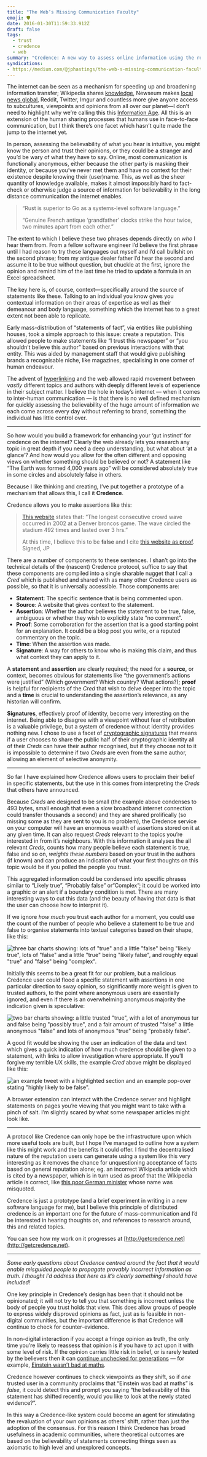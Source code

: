 ```yaml
---
title: "The Web’s Missing Communication Faculty"
emoji: 🛡️
date: 2016-01-30T11:59:33.912Z
draft: false
tags:
  - trust
  - credence
  - web
summary: "Credence: A new way to assess online information using the reputation and context of those who consume it."
syndications:
- https://medium.com/@jphastings/the-web-s-missing-communication-faculty-e2f910b908fa
---
```


The internet can be seen as a mechanism for speeding up and broadening information transfer; Wikipedia shares [knowledge](https://en.wikipedia.org/wiki/User:Alan_Liefting/Essays/The_sum_of_all_human_knowledge), Newseum makes [local news global](https://web.archive.org/web/20160202062258/http://www.newseum.org/todaysfrontpages/), Reddit, Twitter, Imgur and countless more give anyone access to subcultures, viewpoints and opinions from all over our planet—I don’t need to highlight why we’re calling this this [Information Age](https://web.archive.org/web/20151004040741/http://www.sciencemuseum.org.uk/educators/plan_and_book_a_visit/things_to_do/galleries/information_age.aspx). All this is an extension of the human sharing processes that humans use in face-to-face communication, but I think there’s one facet which hasn’t quite made the jump to the internet yet.

In person, assessing the believability of what you hear is intuitive, you might know the person and trust their opinions, or they could be a stranger and you’d be wary of what they have to say. Online, most communication is functionally anonymous, either because the other party is masking their identity, or because you’ve never met them and have no context for their existence despite knowing their (user)name. This, as well as the sheer quantity of knowledge available, makes it almost impossibly hard to fact-check or otherwise judge a source of information for believability in the long distance communication the internet enables.

> “Rust is superior to Go as a systems-level software language.”
>
> “Genuine French antique ‘grandfather’ clocks strike the hour twice, two minutes apart from each other.”

The extent to which I believe these two phrases depends directly on _who_ I hear them from. From a fellow software engineer I’d believe the first phrase until I had reason to try these languages out myself and I’d call bullshit on the second phrase; from my antique dealer father I’d hear the second and assume it to be true without question, but chuckle at the first, ignore the opinion and remind him of the last time he tried to update a formula in an Excel spreadsheet.

The key here is, of course, context—specifically around the source of statements like these. Talking to an individual you know gives you contextual information on their areas of expertise as well as their demeanour and body language, something which the internet has to a great extent not been able to replicate.

Early mass-distribution of “statements of fact”, via entities like publishing houses, took a simple approach to this issue: create a reputation. This allowed people to make statements like “I trust this newspaper” or “you shouldn’t believe this author” based on previous interactions with that entity. This was aided by management staff that would give publishing brands a recognisable niche, like magazines, specialising in one corner of human endeavour.

The advent of [hyperlinking](https://en.wikipedia.org/wiki/Hyperlink) and the web allowed rapid movement between _vastly_ different topics and authors with deeply different levels of experience in their subject matter. I believe the hole in today’s internet — when it comes to inter-human communication — is that there is no well defined mechanism for quickly assessing the believability of the huge amount of information we each come across every day without referring to brand, something the individual has little control over.

---

So how would you build a framework for enhancing your ‘gut instinct’ for credence on the internet? Clearly the web already lets you research any topic in great depth if you need a deep understanding, but what about ‘at a glance’? And how would you allow for the often different and opposing views on whether something should be believed or not? A statement like “The Earth was formed 4,000 years ago” will be considered absolutely true in some circles and absolutely false in others.

Because I like thinking and creating, I’ve put together a prototype of a mechanism that allows this, I call it **Credence**.

Credence allows you to make assertions like this:

> [This website](/twitter/#/RealFakeFacts/status/409062831355486208) states that: “The longest consecutive crowd wave occurred in 2002 at a Denver broncos game. The wave circled the stadium 492 times and lasted over 3 hrs.”
>
> At this time, I believe this to be **false** and I cite [this website as proof](http://www.guinnessworldrecords.com/world-records/longest-mexican-wave-%28timed%29). Signed, JP

There are a number of components to these sentences. I shan’t go into the technical details of the (nascent) Credence protocol, suffice to say that these components are compiled into a single sharable nugget that I call a _Cred_ which is published and shared with as many other Credence users as possible, so that it is universally accessible. Those components are:

- **Statement**: The specific sentence that is being commented upon.
- **Source**: A website that gives context to the statement.
- **Assertion**: Whether the author believes the statement to be true, false, ambiguous or whether they wish to explicitly state “no comment”.
- **Proof**: Some corroboration for the assertion that is a good starting point for an explanation. It could be a blog post you write, or a reputed commentary on the topic.
- **Time**: When the assertion was made.
- **Signature**: A way for others to know who is making this claim, and thus what context they can apply to it.

A **statement** and **assertion** are clearly required; the need for a **source,** or context, becomes obvious for statements like “the government’s actions were justified” (Which government? Which country? What actions?); **proof** is helpful for recipients of the _Cred_ that wish to delve deeper into the topic and a **time** is crucial to understanding the assertion’s relevance, as any historian will confirm.

**Signatures**, effectively proof of identity, become very interesting on the internet. Being able to disagree with a viewpoint without fear of retribution is a valuable privilege, but a system of credence without identity provides nothing new. I chose to use a facet of [cryptographic signatures](https://en.wikipedia.org/wiki/Digital_signature) that means if a user chooses to share the public half of their cryptographic identity all of their _Creds_ can have their author recognised, but if they choose not to it is impossible to determine if two _Creds_ are even from the same author, allowing an element of selective anonymity.

---

So far I have explained how Credence allows users to proclaim their belief in specific statements, but the use in this comes from interpreting the _Creds_ that others have announced.

Because _Creds_ are designed to be small (the example above condenses to 493 bytes, small enough that even a slow broadband internet connection could transfer thousands a second) and they are shared prolifically (so missing some as they are sent to you is no problem), the Credence service on your computer will have an enormous wealth of assertions stored on it at any given time. It can also request _Creds_ relevant to the topics you’re interested in from it’s neighbours. With this information it analyses the all relevant _Creds_, counts how many people believe each statement is true, false and so on, _weights these numbers_ based on your trust in the authors (if known) and can produce an indication of what your first thoughts on this topic would be if you polled the people you trust.

This aggregated information could be condensed into specific phrases similar to “Likely true”, “Probably false” or“Complex”; it could be worked into a graphic or an alert if a boundary condition is met. There are many interesting ways to cut this data (and the beauty of having that data is that the user can choose how to interpret it).

If we ignore _how much_ you trust each author for a moment, you could use the count of the number of people who believe a statement to be true and false to organise statements into textual categories based on their shape, like this:

![three bar charts showing: lots of "true" and a little "false" being "likely true", lots of "false" and a little "true" being "likely false", and roughly equal "true" and "false" being "complex".](simple-graph.png)

Initially this seems to be a great fit for our problem, but a malicious Credence user could flood a specific statement with assertions in one particular direction to sway opinion, so significantly more weight is given to trusted authors, to the point where anonymous users are essentially ignored, and even if there is an overwhelming anonymous majority the indication given is speculative:

![two bar charts showing: a little trusted "true", with a lot of anonymous tur and false being "possibly true", and a fair amount of trusted "false" a little anonymous "false" and lots of anonymous "true" being "probably false".](anon-graph.png)

A good fit would be showing the user an indication of the data and text which gives a quick indication of how much credence should be given to a statement, with links to allow investigation where appropriate. If you’ll forgive my terrible UX skills, the example _Cred_ above might be displayed like this:

![an example tweet with a highlighted section and an example pop-over stating "highly likely to be false".](example-tweet.png)

A browser extension can interact with the Credence server and highlight statements on pages you’re viewing that you might want to take with a pinch of salt. I’m slightly scared by what some newspaper articles might look like.

---

A protocol like Credence can only hope be the infrastructure upon which more useful tools are built, but I hope I’ve managed to outline how a system like this might work and the benefits it could offer. I find the decentralised nature of the reputation users can generate using a system like this very interesting as it removes the chance for unquestioning acceptance of facts based on general reputation alone; eg. an incorrect Wikipedia article which is cited by a newspaper, which is in turn used as proof that the Wikipedia article is correct, like [this poor German minister](http://tech.slashdot.org/story/09/02/10/2211220/false-fact-on-wikipedia-proves-itself) whose name was misquoted.

Credence is just a prototype (and a brief experiment in writing in a new software language for me), but I believe this principle of distributed credence is an important one for the future of mass-communication and I’d be interested in hearing thoughts on, and references to research around, this and related topics.

You can see how my work on it progresses at [http://getcredence.net](http://getcredence.net).

---

_Some early questions about Credence centred around the fact that it would enable misguided people to propagate provably incorrect information as truth. I thought I’d address that here as it’s clearly something I should have included!_

One key principle in Credence’s design has been that it should not be opinionated; it will not try to tell you that something is incorrect unless the body of people you trust holds that view. This does allow groups of people to express widely disproved opinions as fact, just as is feasible in non-digital communities, but the important difference is that Credence will continue to check for counter-evidence.

In non-digital interaction if you accept a fringe opinion as truth, the only time you’re likely to reassess that opinion is if you have to act upon it with some level of risk. If the opinion carries little risk in belief, or is rarely tested by the believers then it can [continue unchecked for generations](http://www.informationisbeautiful.net/visualizations/common-mythconceptions/) — for example, [Einstein wasn’t bad at maths](http://www.todayifoundout.com/index.php/2011/12/albert-einstein-did-not-fail-at-mathematics-in-school/).

Credence however continues to check viewpoints as they shift, so if _one_ trusted user in a community proclaims that “Einstein was bad at maths” is _false_, it could detect this and prompt you saying “the believability of this statement has shifted recently, would you like to look at the newly stated evidence?”.

In this way a Credence-like system could become an agent for stimulating the revaluation of your own opinions as others’ shift, rather than just the adoption of the consensus. For this reason I think Credence has broad usefulness in academic communities, where theoretical outcomes are based on the believability of statements connecting things seen as axiomatic to high level and unexplored concepts.
